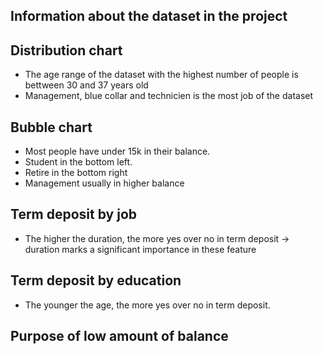 ## Information about the dataset in the project

## Distribution chart
- The age range of the dataset with the highest number of people is bettween 30 and 37 years old
- Management, blue collar and technicien is the most job of the dataset


## Bubble chart
- Most people have under 15k in their balance.
- Student in the bottom left.
- Retire in the bottom right
- Management usually in higher balance

## Term deposit by job

- The higher the duration, the more yes over no in term deposit
-> duration marks a significant importance in these feature

## Term deposit by education
- The younger the age, the more yes over no in term deposit.

## Purpose of low amount of balance 

